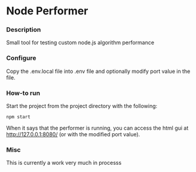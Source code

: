 # Node Performer

### Description

Small tool for testing custom node.js algorithm performance

### Configure

Copy the .env.local file into .env file and optionally modify port value in the file.

### How-to run

Start the project from the project directory with the following:

```
npm start
```

When it says that the performer is running, you can access the html gui at http://127.0.0.1:8080/ (or with  the modified  port value).

### Misc

This is currently a work very much in processs
